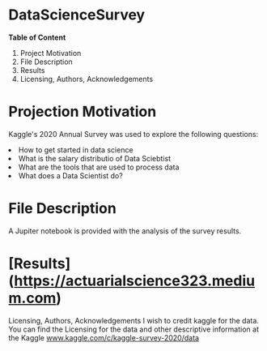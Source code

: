 # DataScienceSurvey
**Table of Content**

<ol>
<li>Project Motivation</li>
<li>File Description</li>
<li>Results</li>
<li>Licensing, Authors, Acknowledgements</li>
</ol>

# Projection Motivation
Kaggle's 2020 Annual Survey was used to explore the following questions: 
<li>How to get started in data science  </li>
<li>What is the salary distributio of Data Sciebtist   </li>
<li>What are the tools that are used to process data   </li>
<li>What does a Data Scientist do? </li>
</ol>


# File Description
A Jupiter notebook is provided with the analysis of the survey results.

# [Results] (https://actuarialscience323.medium.com)
Licensing, Authors, Acknowledgements
I wish to credit kaggle for the data. You can find the Licensing for the data and other descriptive information at the Kaggle www.kaggle.com/c/kaggle-survey-2020/data
